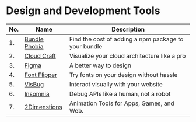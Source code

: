 # Design and Development Tools
| No. | Name | Description |
|---|---|---|
| 1. | [Bundle Phobia](https://bundlephobia.com/) | Find the cost of adding a npm package to your bundle |
| 2. | [Cloud Craft](https://cloudcraft.co/) | Visualize your cloud architecture like a pro |
| 3. | [Figma](https://www.figma.com/) | A better way to design |
| 4. | [Font Flipper](https://fontflipper.com/upload) | Try fonts on your design without hassle |
| 5. | [VisBug](https://github.com/GoogleChromeLabs/ProjectVisBug) | Interact visually with your website |
| 6. | [Insomnia](https://insomnia.rest/) | Debug APIs like a human, not a robot |
| 7. | [2Dimenstions](https://www.2dimensions.com/) | Animation Tools for Apps, Games, and Web. |

